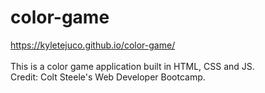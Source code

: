 # color-game

https://kyletejuco.github.io/color-game/<br><br>
This is a color game application built in HTML, CSS and JS.<br>
Credit: Colt Steele's Web Developer Bootcamp.

